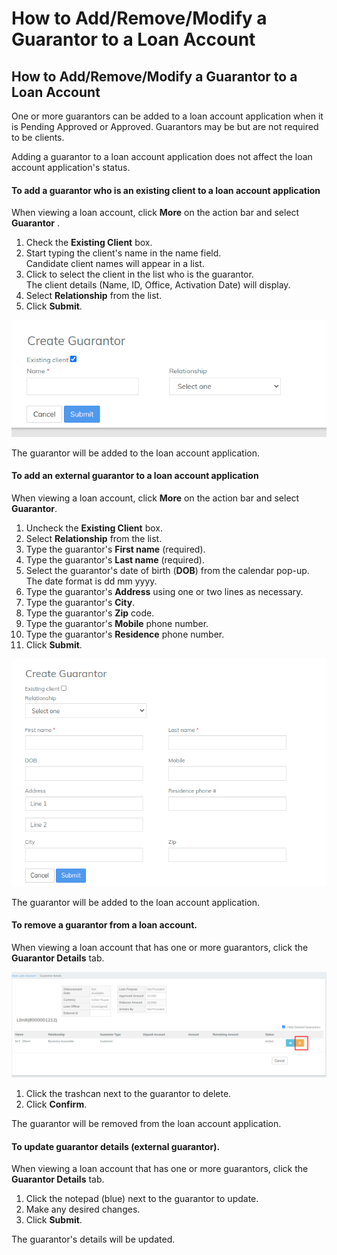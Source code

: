 # How to Add/Remove/Modify a Guarantor to a Loan Account

## How to Add/Remove/Modify a Guarantor to a Loan Account <a href="#title-text" id="title-text"></a>

One or more guarantors can be added to a loan account application when it is Pending Approved or Approved. Guarantors may be but are not required to be clients.

Adding a guarantor to a loan account application does not affect the loan account application's status.

#### To add a guarantor who is an existing client to a loan account application  <a href="#howtoadd-remove-modifyaguarantortoaloanaccount-toaddaguarantorwhoisanexistingclienttoaloanaccountapp" id="howtoadd-remove-modifyaguarantortoaloanaccount-toaddaguarantorwhoisanexistingclienttoaloanaccountapp"></a>

When viewing a loan account, click **More** on the action bar and select **Guarantor** .

1. Check the **Existing Client** box.
2. Start typing the client's name in the name field.\
   Candidate client names will appear in a list.
3. Click to select the client in the list who is the guarantor.\
   &#x20;The client details (Name, ID, Office, Activation Date) will display.
4. Select **Relationship** from the list.
5. Click **Submit**.

![](../../.gitbook/assets/Screenshot40.png)



The guarantor will be added to the loan account application.

#### To add an external guarantor to a loan account application <a href="#howtoadd-remove-modifyaguarantortoaloanaccount-toaddanexternalguarantortoaloanaccountapplication" id="howtoadd-remove-modifyaguarantortoaloanaccount-toaddanexternalguarantortoaloanaccountapplication"></a>

When viewing a loan account, click **More** on the action bar and select **Guarantor**.

1. Uncheck the **Existing Client** box.
2. Select **Relationship** from the list.
3. Type the guarantor's **First name** (required).
4. Type the guarantor's **Last name** (required).
5. Select the guarantor's date of birth (**DOB**) from the calendar pop-up.\
   The date format is dd mm yyyy.
6. Type the guarantor's **Address** using one or two lines as necessary.
7. Type the guarantor's **City**.
8. Type the guarantor's **Zip** code.
9. Type the guarantor's **Mobile** phone number.
10. Type the guarantor's **Residence** phone number.&#x20;
11. Click **Submit**.

![](../../.gitbook/assets/Screenshot41.png)



The guarantor will be added to the loan account application.

#### To remove a guarantor from a loan account. <a href="#howtoadd-remove-modifyaguarantortoaloanaccount-toremoveaguarantorfromaloanaccount." id="howtoadd-remove-modifyaguarantortoaloanaccount-toremoveaguarantorfromaloanaccount."></a>

When viewing a loan account that has one or more guarantors, click the **Guarantor Details** tab.

![](../../.gitbook/assets/Screenshot42.png)



1. Click the trashcan next to the guarantor to delete.
2. Click **Confirm**.

The guarantor will be removed from the loan account application.

#### To update guarantor details (external guarantor). <a href="#howtoadd-remove-modifyaguarantortoaloanaccount-toupdateguarantordetails-externalguarantor-." id="howtoadd-remove-modifyaguarantortoaloanaccount-toupdateguarantordetails-externalguarantor-."></a>

When viewing a loan account that has one or more guarantors, click the **Guarantor Details** tab.

1. Click the notepad (blue) next to the guarantor to update.
2. Make any desired changes.
3. Click **Submit**.

The guarantor's details will be updated.

## &#x20;<a href="#title-text" id="title-text"></a>

